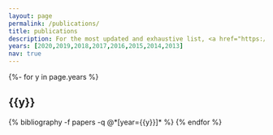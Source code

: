 ```yaml
---
layout: page
permalink: /publications/
title: publications
description: For the most updated and exhaustive list, <a href="https://bit.ly/vishesh-cv">check my CV by clicking here!</a>
years: [2020,2019,2018,2017,2016,2015,2014,2013]
nav: true
---
```

<!-- _pages/publications.md -->
<div class="publications">

{%- for y in page.years %}
  <h2 class="year">{{y}}</h2>
  {% bibliography -f papers -q @*[year={{y}}]* %}
{% endfor %}

</div>
